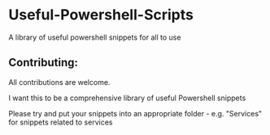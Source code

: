 # Useful-Powershell-Scripts
A library of useful powershell snippets for all to use

## Contributing:
All contributions are welcome.

I want this to be a comprehensive library of useful Powershell snippets

Please try and put your snippets into an appropriate folder - e.g. "Services" for snippets related to services